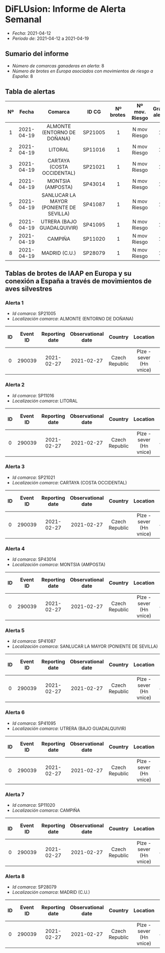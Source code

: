 # DiFLUsion: Informe de Alerta Semanal 

 - *Fecha*: 2021-04-12
 - *Periodo de*: 2021-04-12 a 2021-04-19

## Sumario del informe 
 - *Número de comarcas ganaderas en alerta*: 8
 - *Número de brotes en Europa asociados con movimientos de riesgo a España*: 8

## Tabla de alertas 
| Nº | Fecha  | Comarca  | ID CG | Nº brotes | Nº mov. Riesgo | Grado alerta | Temperatura estimada  | Supervivencia del virus en días |
|:-:|:-------:|:-----:|:-----:|:-----:|:-----:|:-----:|:-----:|:-----:|
|1|2021-04-19|ALMONTE (ENTORNO DE DOÑANA)|SP21005|1|N mov Riesgo|1|13.2|Supervivencia|
|2|2021-04-19|LITORAL|SP11016|1|N mov Riesgo|1|14.9429|Supervivencia|
|3|2021-04-19|CARTAYA (COSTA OCCIDENTAL)|SP21021|1|N mov Riesgo|1|14.3286|Supervivencia|
|4|2021-04-19|MONTSIA (AMPOSTA)|SP43014|1|N mov Riesgo|1|9.5333|Supervivencia|
|5|2021-04-19|SANLUCAR LA MAYOR (PONIENTE DE SEVILLA)|SP41087|1|N mov Riesgo|1|13.8714|Supervivencia|
|6|2021-04-19|UTRERA (BAJO GUADALQUIVIR)|SP41095|1|N mov Riesgo|1|11.4857|Supervivencia|
|7|2021-04-19|CAMPIÑA|SP11020|1|N mov Riesgo|1|10.7143|Supervivencia|
|8|2021-04-19|MADRID (C.U.)|SP28079|1|N mov Riesgo|1|10.6429|Supervivencia|


## Tablas de brotes de IAAP en Europa y su conexión a España a través de  movimientos de aves silvestres

### Alerta 1 
- *Id comarca*: SP21005
- *Localización comarca*: ALMONTE (ENTORNO DE DOÑANA)

| ID | Event ID | Reporting date |Observational date |Country |Location | Latitud | Longitud | An. Type | Species | Cases | Deaths | Especie movimiento |Cód.  Especie | Prob mov semanal |
|:-:|:---------:|:----------------:|:-------------:|:--------------:|:-----------:|:------------:|:-----------:|:-------------:|:----------:|:--------:|:--------:|:----------------:|:--------------:|:------------------:|
| 0| 290039|2021-02-27|2021-02-27|Czech Republic|Plze -sever (Hn vnice)|49.728611|13.1025|Domestic|Vanellus vanellus|51||Avefría europea  2015-2019|4930|0.2186|


### Alerta 2 
- *Id comarca*: SP11016
- *Localización comarca*: LITORAL

| ID | Event ID | Reporting date |Observational date |Country |Location | Latitud | Longitud | An. Type | Species | Cases | Deaths | Especie movimiento |Cód.  Especie | Prob mov semanal |
|:-:|:---------:|:----------------:|:-------------:|:--------------:|:-----------:|:------------:|:-----------:|:-------------:|:----------:|:--------:|:--------:|:----------------:|:--------------:|:------------------:|
| 0| 290039|2021-02-27|2021-02-27|Czech Republic|Plze -sever (Hn vnice)|49.728611|13.1025|Domestic|Vanellus vanellus|51||Avefría europea  2015-2019|4930|0.2186|


### Alerta 3 
- *Id comarca*: SP21021
- *Localización comarca*: CARTAYA (COSTA OCCIDENTAL)

| ID | Event ID | Reporting date |Observational date |Country |Location | Latitud | Longitud | An. Type | Species | Cases | Deaths | Especie movimiento |Cód.  Especie | Prob mov semanal |
|:-:|:---------:|:----------------:|:-------------:|:--------------:|:-----------:|:------------:|:-----------:|:-------------:|:----------:|:--------:|:--------:|:----------------:|:--------------:|:------------------:|
| 0| 290039|2021-02-27|2021-02-27|Czech Republic|Plze -sever (Hn vnice)|49.728611|13.1025|Domestic|Vanellus vanellus|51||Avefría europea  2015-2019|4930|0.2186|


### Alerta 4 
- *Id comarca*: SP43014
- *Localización comarca*: MONTSIA (AMPOSTA)

| ID | Event ID | Reporting date |Observational date |Country |Location | Latitud | Longitud | An. Type | Species | Cases | Deaths | Especie movimiento |Cód.  Especie | Prob mov semanal |
|:-:|:---------:|:----------------:|:-------------:|:--------------:|:-----------:|:------------:|:-----------:|:-------------:|:----------:|:--------:|:--------:|:----------------:|:--------------:|:------------------:|
| 0| 290039|2021-02-27|2021-02-27|Czech Republic|Plze -sever (Hn vnice)|49.728611|13.1025|Domestic|Vanellus vanellus|51||Avefría europea  2015-2019|4930|0.2186|


### Alerta 5 
- *Id comarca*: SP41087
- *Localización comarca*: SANLUCAR LA MAYOR (PONIENTE DE SEVILLA)

| ID | Event ID | Reporting date |Observational date |Country |Location | Latitud | Longitud | An. Type | Species | Cases | Deaths | Especie movimiento |Cód.  Especie | Prob mov semanal |
|:-:|:---------:|:----------------:|:-------------:|:--------------:|:-----------:|:------------:|:-----------:|:-------------:|:----------:|:--------:|:--------:|:----------------:|:--------------:|:------------------:|
| 0| 290039|2021-02-27|2021-02-27|Czech Republic|Plze -sever (Hn vnice)|49.728611|13.1025|Domestic|Vanellus vanellus|51||Avefría europea  2015-2019|4930|0.2186|


### Alerta 6 
- *Id comarca*: SP41095
- *Localización comarca*: UTRERA (BAJO GUADALQUIVIR)

| ID | Event ID | Reporting date |Observational date |Country |Location | Latitud | Longitud | An. Type | Species | Cases | Deaths | Especie movimiento |Cód.  Especie | Prob mov semanal |
|:-:|:---------:|:----------------:|:-------------:|:--------------:|:-----------:|:------------:|:-----------:|:-------------:|:----------:|:--------:|:--------:|:----------------:|:--------------:|:------------------:|
| 0| 290039|2021-02-27|2021-02-27|Czech Republic|Plze -sever (Hn vnice)|49.728611|13.1025|Domestic|Vanellus vanellus|51||Avefría europea  2015-2019|4930|0.2186|


### Alerta 7 
- *Id comarca*: SP11020
- *Localización comarca*: CAMPIÑA

| ID | Event ID | Reporting date |Observational date |Country |Location | Latitud | Longitud | An. Type | Species | Cases | Deaths | Especie movimiento |Cód.  Especie | Prob mov semanal |
|:-:|:---------:|:----------------:|:-------------:|:--------------:|:-----------:|:------------:|:-----------:|:-------------:|:----------:|:--------:|:--------:|:----------------:|:--------------:|:------------------:|
| 0| 290039|2021-02-27|2021-02-27|Czech Republic|Plze -sever (Hn vnice)|49.728611|13.1025|Domestic|Vanellus vanellus|51||Avefría europea  2015-2019|4930|0.2186|


### Alerta 8 
- *Id comarca*: SP28079
- *Localización comarca*: MADRID (C.U.)

| ID | Event ID | Reporting date |Observational date |Country |Location | Latitud | Longitud | An. Type | Species | Cases | Deaths | Especie movimiento |Cód.  Especie | Prob mov semanal |
|:-:|:---------:|:----------------:|:-------------:|:--------------:|:-----------:|:------------:|:-----------:|:-------------:|:----------:|:--------:|:--------:|:----------------:|:--------------:|:------------------:|
| 0| 290039|2021-02-27|2021-02-27|Czech Republic|Plze -sever (Hn vnice)|49.728611|13.1025|Domestic|Vanellus vanellus|51||Avefría europea  2015-2019|4930|0.2186|
